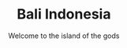 ---
layout: product-travel-guides
slug: bali-indonesia
title: Bali Indonesia
subtitle: Welcome to the island of the gods
description: Lorem ipsum dolor sit amet consectetur adipisicing elit. Eum, id quod corporis magni ipsam omnis labore sit commodi cum. Quos, consequatur accusantium? Ut corporis qui architecto. Labore nisi alias placeat.
price: 25
buy-button-id: 1686971064446
featured-image: /uploads/guides/guide-1.png
gallery: 
  - image: /uploads/guides/guide-1.png
    alt-text: a short description
  - image: /uploads/guides/guide-2.png
    alt-text: a short description
  - image: /uploads/guides/guide-3.png
    alt-text: a short description
  - image: /uploads/guides/guide-1.png
    alt-text: a short description
  - image: /uploads/guides/guide-2.png
    alt-text: a short description
  - image: /uploads/guides/guide-3.png
    alt-text: a short description
table-of-contents: 
  - title: Where to eat
    description: This is an answer that's only shown when you click on it. 
  - title: Where to sleep
    description: This is an answer that's only shown when you click on it. 
  - title: Where to play
    description: This is an answer that's only shown when you click on it. 
  - title: Where to drink
    description: This is an answer that's only shown when you click on it.
whats-included_html: |
    <ul class="list-disc list-inside">
        <li> 12 detailed maps </li>
        <li> 7 how to guides </li>
        <li> 5 language instructions </li>
        <li> 13 helpful tips </li>
        <li> 12 detailed maps </li>
        <li> 7 how to guides </li>
        <li> 5 language instructions </li>
        <li> 13 helpful tips </li>
    </ul>
---